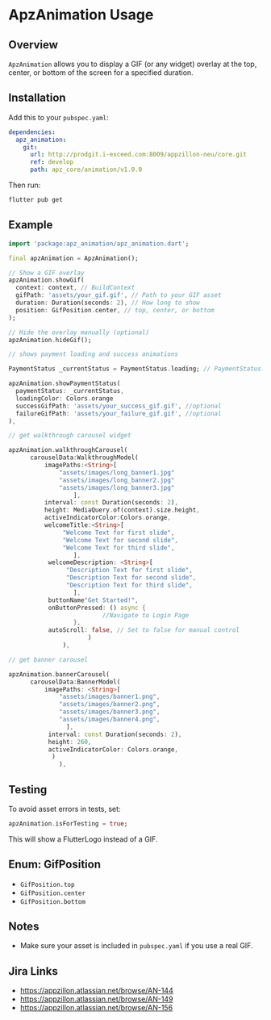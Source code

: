 # ApzAnimation Usage

## Overview

`ApzAnimation` allows you to display a GIF (or any widget) overlay at the top, center, or bottom of the screen for a specified duration.

## Installation

Add this to your `pubspec.yaml`:

```yaml
dependencies:
  apz_animation:
    git:
      url: http://prodgit.i-exceed.com:8009/appzillon-neu/core.git
      ref: develop
      path: apz_core/animation/v1.0.0
```

Then run:

```sh
flutter pub get
```

## Example

```dart
import 'package:apz_animation/apz_animation.dart';

final apzAnimation = ApzAnimation();

// Show a GIF overlay
apzAnimation.showGif(
  context: context, // BuildContext
  gifPath: 'assets/your_gif.gif', // Path to your GIF asset
  duration: Duration(seconds: 2), // How long to show
  position: GifPosition.center, // top, center, or bottom
);

// Hide the overlay manually (optional)
apzAnimation.hideGif();

// shows payment loading and success animations

PaymentStatus _currentStatus = PaymentStatus.loading; // PaymentStatus.success, PaymentStatus.failure

apzAnimation.showPaymentStatus(
  paymentStatus: _currentStatus,
  loadingColor: Colors.orange
  successGifPath: 'assets/your_success_gif.gif', //optional
  failureGifPath: 'assets/your_failure_gif.gif', //optional
),

// get walkthrough carousel widget

apzAnimation.walkthroughCarousel(
      carouselData:WalkthroughModel(
          imagePaths:<String>[
              "assets/images/long_banner1.jpg"
              "assets/images/long_banner2.jpg"
              "assets/images/long_banner3.jpg"
                  ],
          interval: const Duration(seconds: 2),
          height: MediaQuery.of(context).size.height,
          activeIndicatorColor:Colors.orange,
          welcomeTitle:<String>[
               "Welcome Text for first slide",
               "Welcome Text for second slide",
               "Welcome Text for third slide",
                  ],
           welcomeDescription: <String>[
                "Description Text for first slide",
                "Description Text for second slide",
                "Description Text for third slide",
                  ],
           buttonName"Get Started!",
           onButtonPressed: () async {
                          //Navigate to Login Page
                  },
           autoScroll: false, // Set to false for manual control
                      )
               ),                                 

// get banner carousel

apzAnimation.bannerCarousel(
      carouselData:BannerModel(
          imagePaths: <String>[
              "assets/images/banner1.png",
              "assets/images/banner2.png",
              "assets/images/banner3.png",
              "assets/images/banner4.png",
                ],
           interval: const Duration(seconds: 2),
           height: 260,
           activeIndicatorColor: Colors.orange,
            )
              ),
```

## Testing

To avoid asset errors in tests, set:

```dart
apzAnimation.isForTesting = true;
```

This will show a FlutterLogo instead of a GIF.

## Enum: GifPosition

- `GifPosition.top`
- `GifPosition.center`
- `GifPosition.bottom`

## Notes

- Make sure your asset is included in `pubspec.yaml` if you use a real GIF.

## Jira Links
- https://appzillon.atlassian.net/browse/AN-144
- https://appzillon.atlassian.net/browse/AN-149
- https://appzillon.atlassian.net/browse/AN-156
